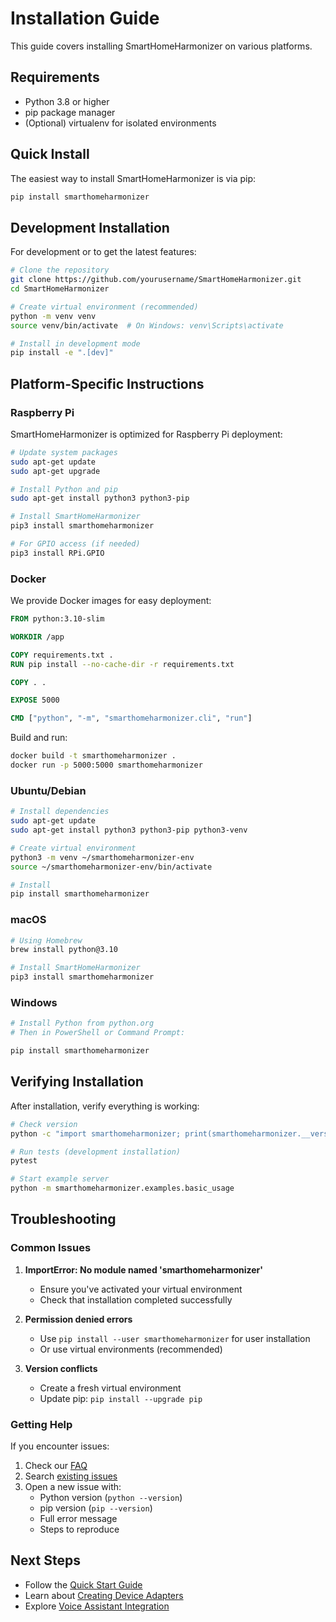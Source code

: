 # Installation Guide

This guide covers installing SmartHomeHarmonizer on various platforms.

## Requirements

- Python 3.8 or higher
- pip package manager
- (Optional) virtualenv for isolated environments

## Quick Install

The easiest way to install SmartHomeHarmonizer is via pip:

```bash
pip install smarthomeharmonizer
```

## Development Installation

For development or to get the latest features:

```bash
# Clone the repository
git clone https://github.com/yourusername/SmartHomeHarmonizer.git
cd SmartHomeHarmonizer

# Create virtual environment (recommended)
python -m venv venv
source venv/bin/activate  # On Windows: venv\Scripts\activate

# Install in development mode
pip install -e ".[dev]"
```

## Platform-Specific Instructions

### Raspberry Pi

SmartHomeHarmonizer is optimized for Raspberry Pi deployment:

```bash
# Update system packages
sudo apt-get update
sudo apt-get upgrade

# Install Python and pip
sudo apt-get install python3 python3-pip

# Install SmartHomeHarmonizer
pip3 install smarthomeharmonizer

# For GPIO access (if needed)
pip3 install RPi.GPIO
```

### Docker

We provide Docker images for easy deployment:

```dockerfile
FROM python:3.10-slim

WORKDIR /app

COPY requirements.txt .
RUN pip install --no-cache-dir -r requirements.txt

COPY . .

EXPOSE 5000

CMD ["python", "-m", "smarthomeharmonizer.cli", "run"]
```

Build and run:

```bash
docker build -t smarthomeharmonizer .
docker run -p 5000:5000 smarthomeharmonizer
```

### Ubuntu/Debian

```bash
# Install dependencies
sudo apt-get update
sudo apt-get install python3 python3-pip python3-venv

# Create virtual environment
python3 -m venv ~/smarthomeharmonizer-env
source ~/smarthomeharmonizer-env/bin/activate

# Install
pip install smarthomeharmonizer
```

### macOS

```bash
# Using Homebrew
brew install python@3.10

# Install SmartHomeHarmonizer
pip3 install smarthomeharmonizer
```

### Windows

```powershell
# Install Python from python.org
# Then in PowerShell or Command Prompt:

pip install smarthomeharmonizer
```

## Verifying Installation

After installation, verify everything is working:

```bash
# Check version
python -c "import smarthomeharmonizer; print(smarthomeharmonizer.__version__)"

# Run tests (development installation)
pytest

# Start example server
python -m smarthomeharmonizer.examples.basic_usage
```

## Troubleshooting

### Common Issues

1. **ImportError: No module named 'smarthomeharmonizer'**
   - Ensure you've activated your virtual environment
   - Check that installation completed successfully

2. **Permission denied errors**
   - Use `pip install --user smarthomeharmonizer` for user installation
   - Or use virtual environments (recommended)

3. **Version conflicts**
   - Create a fresh virtual environment
   - Update pip: `pip install --upgrade pip`

### Getting Help

If you encounter issues:

1. Check our [FAQ](faq.md)
2. Search [existing issues](https://github.com/yourusername/SmartHomeHarmonizer/issues)
3. Open a new issue with:
   - Python version (`python --version`)
   - pip version (`pip --version`)
   - Full error message
   - Steps to reproduce

## Next Steps

- Follow the [Quick Start Guide](quickstart.md)
- Learn about [Creating Device Adapters](adapters.md)
- Explore [Voice Assistant Integration](integration.md)
